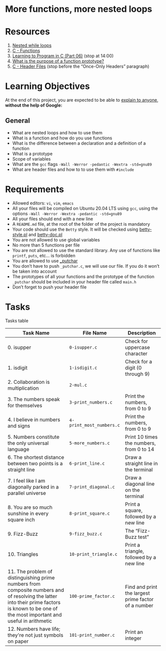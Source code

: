 # More functions, more nested loops

# Resources
1. [Nested while loops](https://www.youtube.com/watch?v=Z3iGeQ1gIss)
2. [C - Functions](https://www.tutorialspoint.com/cprogramming/c_functions.htm)
3. [Learning to Program in C (Part 06)](https://www.youtube.com/watch?v=qMlnFwYdqIw) (stop at 14:00)
4. [What is the purpose of a function prototype?](https://www.geeksforgeeks.org/what-is-the-purpose-of-a-function-prototype/)
5. [C - Header Files](https://www.tutorialspoint.com/cprogramming/c_header_files.htm) (stop before the “Once-Only Headers” paragraph)

# Learning Objectives
At the end of this project, you are expected to be able to [explain to anyone](https://fs.blog/feynman-learning-technique/?fbclid=IwAR2K5_BGPVo0QjJXkOIIqNsqcXK4lTskPWJvA0asKQIGtCPWaQBdKmj1Ztg), **without the help of Google:**

## General
* What are nested loops and how to use them
* What is a function and how do you use functions
* What is the difference between a declaration and a definition of a function
* What is a prototype
* Scope of variables
* What are the `gcc` flags `-Wall -Werror -pedantic -Wextra -std=gnu89`
* What are header files and how to to use them with `#include`

# Requirements
* Allowed editors: `vi`, `vim`, `emacs`
* All your files will be compiled on Ubuntu 20.04 LTS using `gcc`, using the options `-Wall -Werror -Wextra -pedantic -std=gnu89`
* All your files should end with a new line
* A `README.md` file, at the root of the folder of the project is mandatory
* Your code should use the `Betty` style. It will be checked using [betty-style.pl](https://github.com/holbertonschool/Betty/blob/master/betty-style.pl) and [betty-doc.pl](https://github.com/holbertonschool/Betty/blob/master/betty-doc.pl)
* You are not allowed to use global variables
* No more than 5 functions per file
* You are not allowed to use the standard library. Any use of functions like `printf`, `puts`, etc… is forbidden
* You are allowed to use [_putchar](https://github.com/holbertonschool/_putchar.c/blob/master/_putchar.c)
* You don’t have to push `_putchar.c`, we will use our file. If you do it won’t be taken into account
* The prototypes of all your functions and the prototype of the function `_putchar` should be included in your header file called `main.h`
* Don’t forget to push your header file

# Tasks
Tasks table

| Task Name  | File Name | Description |
| --------------- | ------------------------------ |---------------------------------------------------------------|
| 0. isupper | `0-isupper.c` | Check for uppercase character  |
| 1. isdigit | `1-isdigit.c` | Check for a digit (0 through 9) |
| 2. Collaboration is multiplication | `2-mul.c` | 
| 3. The numbers speak for themselves | `3-print_numbers.c` | Print the numbers, from 0 to 9 |
| 4. I believe in numbers and signs | `4-print_most_numbers.c` | Print the numbers, from 0 to 9 |
| 5. Numbers constitute the only universal language | `5-more_numbers.c` | Print 10 times the numbers, from 0 to 14 |
| 6. The shortest distance between two points is a straight line | `6-print_line.c` | Draw a straight line in the terminal |
| 7. I feel like I am diagonally parked in a parallel universe | `7-print_diagonal.c` | Draw a diagonal line on the terminal |
| 8. You are so much sunshine in every square inch | `8-print_square.c` | Print a square, followed by a new line |
| 9. Fizz-Buzz | `9-fizz_buzz.c` | The “Fizz-Buzz test” |
| 10. Triangles | `10-print_triangle.c` | Print a triangle, followed by a new line |
| 11. The problem of distinguishing prime numbers from composite numbers and of resolving the latter into their prime factors is known to be one of the most important and useful in arithmetic | `100-prime_factor.c` | Find and print the largest prime factor of a number |
| 12. Numbers have life; they're not just symbols on paper | `101-print_number.c` | Print an integer |
